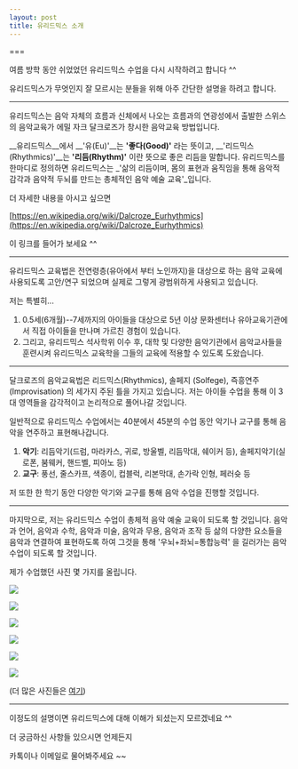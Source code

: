 ```yaml
---
layout: post
title: 유리드믹스 소개
---
```

===

여름 방학 동안 쉬었었던 유리드믹스 수업을 다시 시작하려고 합니다 ^^

유리드믹스가 무엇인지 잘 모르시는 분들을 위해 아주 간단한 설명을 하려고 합니다.

---

유리드믹스는 음악 자체의 흐름과 신체에서 나오는 흐름과의 연광성에서 출발한 스위스의 음악교육가 에밀 자크 달크로즈가 창시한 음악교육 방법입니다.

__유리드믹스__에서 __'유(Eu)'__는 __'좋다(Good)'__ 라는 뜻이고, __'리드믹스(Rhythmics)'__는 __'리듬(Rhythm)'__ 이란 뜻으로 좋은 리듬을 말합니다. 유리드믹스를 한마디로 정의하면 유리드믹스는 _'삶의 리듬이며, 몸의 표현과 움직임을 통해 음악적 감각과 음악적 두뇌를 만드는 총체적인 음악 예술 교육'_입니다. 

더 자세한 내용을 아시고 싶으면 

[https://en.wikipedia.org/wiki/Dalcroze_Eurhythmics](https://en.wikipedia.org/wiki/Dalcroze_Eurhythmics)

이 링크를 들어가 보세요 ^^

---

유리드믹스 교육법은 전연령층(유아에서 부터 노인까지)을 대상으로 하는 음악 교육에 사용되도록 고안/연구 되었으며 실제로 그렇게 광범위하게 사용되고 있습니다.

저는 특별히...

1. 0.5세(6개월)--7세까지의 아이들을 대상으로 5년 이상 문화센터나 유아교육기관에서 직접 아이들을 만나며 가르친 경험이 있습니다. 
2. 그리고, 유리드믹스 석사학위 이수 후, 대학 및 다양한 음악기관에서 음악교사들을 훈련시켜 유리드믹스 교육학을 그들의 교육에 적용할 수 있도록 도왔습니다.

---

달크로즈의 음악교육법은 리드믹스(Rhythmics), 솔페지 (Solfege), 즉흥연주 (Improvisation) 의 세가지 주된 틀을 가지고 있습니다. 저는 아이들 수업을 통해 이 3대 영역들을 감각적이고 논리적으로 풀어나갈 것입니다.

일반적으로 유리드믹스 수업에서는 40분에서 45분의 수업 동안 악기나 교구를 통해 음악을 연주하고 표현해나갑니다. 
1. __악기__: 리듬악기(드럼, 마라카스, 귀로, 방울벨, 리듬막대, 쉐이커 등), 솔페지악기(실로폰, 붐웨커, 핸드벨, 피아노 등)
2. __교구__: 풍선, 줄스카프, 색종이, 컵블럭, 리본막대, 손가락 인형, 페러슛 등

저 또한 한 학기 동안 다양한 악기와 교구를 통해 음악 수업을 진행할 것입니다.

---

마지막으로, 저는 유리드믹스 수업이 총체적 음악 예술 교육이 되도록 할 것입니다. 음악과 언어, 음악과 수학, 음악과 미술, 음악과 무용, 음악과 조작 등 삶의 다양한 요소들을 음악과 연결하여 표현하도록 하여 그것을 통해 '우뇌+좌뇌=통합능력' 을 길러가는 음악 수업이 되도록 할 것입니다. 

제가 수업했던 사진 몇 가지를 올립니다.

![](https://dl.dropboxusercontent.com/u/9792864/DSC02881.JPG)

![](https://dl.dropboxusercontent.com/u/9792864/DSC02886.JPG)

![](https://dl.dropboxusercontent.com/u/9792864/IMG_5992.jpg)

![](https://dl.dropboxusercontent.com/u/9792864/SNC13101.jpg)

![](https://dl.dropboxusercontent.com/u/9792864/IMG_0396.jpg)

![](https://dl.dropboxusercontent.com/u/9792864/IMG_6968.jpg)

(더 많은 사진들은 [여기](http://blog.cyworld.com/zzinieurhy))

---

이정도의 설명이면 유리드믹스에 대해 이해가 되셨는지 모르겠네요 ^^

더 궁금하신 사항들 있으시면 언제든지

카톡이나 이메일로 물어봐주세요 ~~
